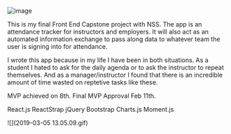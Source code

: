 ![image](https://user-images.githubusercontent.com/3199884/54216519-ccf7b300-44b7-11e9-983f-414622b76f27.png)

This is my final Front End Capstone project with NSS. The app is an attendance tracker for instructors and employers. It will also act as an automated information exchange to pass along data to whatever team the user is signing into for attendance.

I wrote this app because in my life I have been in both situations. As a student I hated to ask for the daily agenda or to ask the instructor to repeat themselves. And as a manager/instructor I found that there is an incredible amount of time wasted on reptetive tasks like these.

MVP achieved on 8th. Final MVP Approval Feb 11th.

React.js
ReactStrap
jQuery
Bootstrap
Charts.js
Moment.js


![](2019-03-05 13.05.09.gif)
